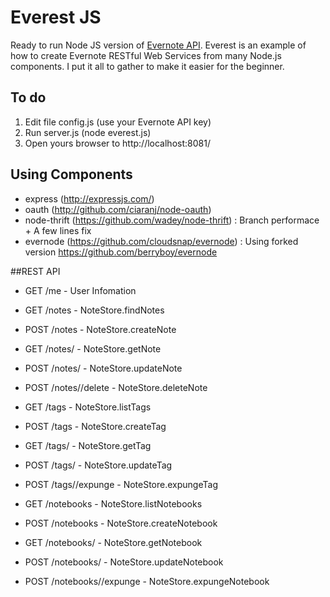 # Everest JS

Ready to run Node JS version of [Evernote API](http://dev.evernote.com/documentation/reference/). Everest is an example of how to create Evernote RESTful Web Services from many Node.js components. I put it all to gather to make it easier for the beginner.

## To do
1. Edit file config.js (use your Evernote API key) 
2. Run server.js (node everest.js)
3. Open yours browser to http://localhost:8081/

## Using Components
- express (http://expressjs.com/)
- oauth (http://github.com/ciaranj/node-oauth)
- node-thrift (https://github.com/wadey/node-thrift) : Branch performace + A few lines fix
- evernode (https://github.com/cloudsnap/evernode)	 : Using forked version https://github.com/berryboy/evernode

##REST API

- GET   /me                       - User Infomation

- GET   /notes                    - NoteStore.findNotes
- POST  /notes                    - NoteStore.createNote
- GET   /notes/<guid>	            - NoteStore.getNote
- POST  /notes/<guid>	            - NoteStore.updateNote
- POST  /notes/<guid>/delete      - NoteStore.deleteNote

- GET   /tags                     - NoteStore.listTags
- POST  /tags                     - NoteStore.createTag
- GET   /tags/<guid>	            - NoteStore.getTag
- POST  /tags/<guid>	            - NoteStore.updateTag
- POST  /tags/<guid>/expunge      - NoteStore.expungeTag
  
- GET   /notebooks                  - NoteStore.listNotebooks
- POST  /notebooks                  - NoteStore.createNotebook
- GET   /notebooks/<guid>	          - NoteStore.getNotebook
- POST  /notebooks/<guid>	          - NoteStore.updateNotebook
- POST  /notebooks/<guid>/expunge   - NoteStore.expungeNotebook
